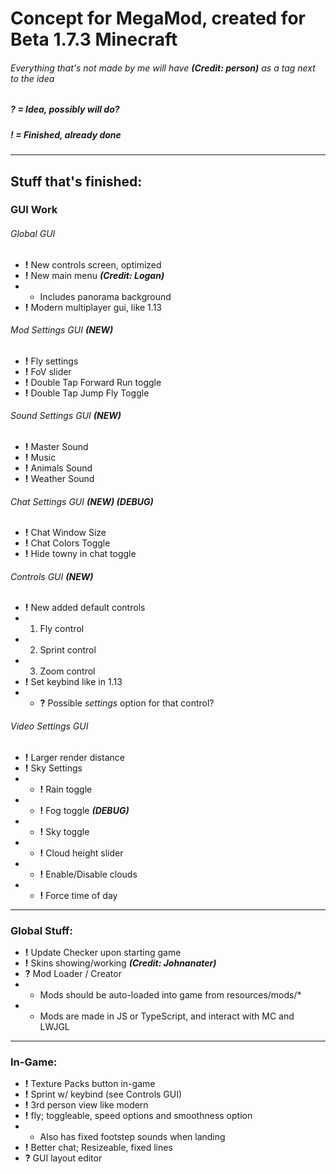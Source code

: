 # Concept for MegaMod, created for Beta 1.7.3 Minecraft
###### Everything that's not made by me will have ***(Credit: person)*** as a tag next to the idea
##### ? = _Idea, possibly will do?_
##### ! = _Finished, already done_
___

## Stuff that's finished:
### GUI Work
###### Global GUI
* **!** New controls screen, optimized
* **!** New main menu ***(Credit: Logan)***
* * Includes panorama background
* **!** Modern multiplayer gui, like 1.13
###### Mod Settings GUI ***(NEW)***
* **!** Fly settings
* **!** FoV slider
* **!** Double Tap Forward Run toggle
* **!** Double Tap Jump Fly Toggle
###### Sound Settings GUI ***(NEW)***
* **!** Master Sound
* **!** Music
* **!** Animals Sound
* **!** Weather Sound
###### Chat Settings GUI ***(NEW) (DEBUG)***
* **!** Chat Window Size
* **!** Chat Colors Toggle
* **!** Hide towny in chat toggle
###### Controls GUI ***(NEW)***
* **!** New added default controls
* 1. Fly control
* 2. Sprint control
* 3. Zoom control
* **!** Set keybind like in 1.13
* * **?** Possible *settings* option for that control?
###### Video Settings GUI
* **!** Larger render distance
* **!** Sky Settings
* * **!** Rain toggle
* * **!** Fog toggle ***(DEBUG)***
* * **!** Sky toggle
* * **!** Cloud height slider
* * **!** Enable/Disable clouds
* * **!** Force time of day

___

### Global Stuff:
* **!** Update Checker upon starting game
* **!** Skins showing/working ***(Credit: Johnanater)***
* **?** Mod Loader / Creator
* * Mods should be auto-loaded into game from resources/mods/*
* * Mods are made in JS or TypeScript, and interact with MC and LWJGL

___

### In-Game:
* **!** Texture Packs button in-game
* **!** Sprint w/ keybind (see Controls GUI)
* **!** 3rd person view like modern
* **!** fly; toggleable, speed options and smoothness option
* * Also has fixed footstep sounds when landing
* **!** Better chat; Resizeable, fixed lines
* **?** GUI layout editor
